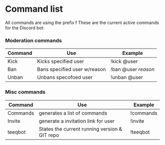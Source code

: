 # Command list
All commands are using the prefix __!__
These are the current active commands for the Discord bot:

### Moderation commands

Command | Use | Example
--- | --- | --- |
Kick | Kicks specified user | !kick @user
Ban | Bans specified user w/reason | !ban @user *reason*
Unban | Unbans specofoed user | !unban @user

### Misc commands

Command | Use | Example
--- | --- | --- |
Commands | generates a list of commands | !commands
Invite | generate a invitation link for user | !invite
teeqbot | States the current running version & GIT repo | !teeqbot
